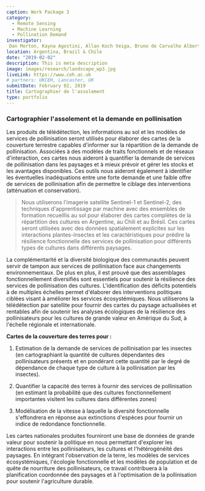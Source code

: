 ```yaml
---
caption: Work Package 3
category:
  - Remote Sensing
  - Machine Learning
  - Pollination Demand
investigator: 
 Dan Morton, Kayna Agostini, Allan Koch Veiga, Bruno de Carvalho Albertini, Andre Rodrigo Rech, Marina Wolowski Torres, Jose Augusto Salim, Francisco E. Fonturbel, Gaston Carvallo, Luis Flores, Jeff Ollerton
location: Argentina, Brazil & Chile
date: "2019-02-02"
description: This is meta description
image: images/research/landscape_wp3.jpg
liveLink: https://www.ceh.ac.uk
# partners: UKCEH, Lancaster, UK
submitDate: February 02, 2019
title: Cartographier de l'assolement
type: portfolio
---
```

### Cartographier l'assolement et la demande en pollinisation

Les produits de télédétection, les informations au sol et les modèles de services de pollinisation seront utilisés pour élaborer des cartes de la couverture terrestre capables d'informer sur la répartition de la demande de pollinisation. Associées à des modèles de traits fonctionnels et de réseaux d'interaction, ces cartes nous aideront à quantifier la demande de services de pollinisation dans les paysages et à mieux prévoir et gérer les stocks et les avantages disponibles. Ces outils nous aideront également à identifier les éventuelles inadéquations entre une forte demande et une faible offre de services de pollinisation afin de permettre le ciblage des interventions (atténuation et conservation).

> Nous utiliserons l'imagerie satellite Sentinel-1 et Sentinel-2, des techniques d'apprentissage par machine avec des ensembles de formation recueillis au sol pour élaborer des cartes complètes de la répartition des cultures en Argentine, au Chili et au Brésil. Ces cartes seront utilisées avec des données spatialement explicites sur les interactions plantes-insectes et les caractéristiques pour prédire la résilience fonctionnelle des services de pollinisation pour différents types de cultures dans différents paysages.

La complémentarité et la diversité biologique des communautés peuvent servir de tampon aux services de pollinisation face aux changements environnementaux. De plus en plus, il est prouvé que des assemblages fonctionnellement diversifiés sont essentiels pour soutenir la résilience des services de pollinisation des cultures. L'identification des déficits potentiels à de multiples échelles permet d'élaborer des interventions politiques ciblées visant à améliorer les services écosystémiques. Nous utiliserons la télédétection par satellite pour fournir des cartes du paysage actualisées et rentables afin de soutenir les analyses écologiques de la résilience des pollinisateurs pour les cultures de grande valeur en Amérique du Sud, à l'échelle régionale et internationale.


**Cartes de la couverture des terres pour :**

1. Estimation de la demande de services de pollinisation par les insectes (en cartographiant la quantité de cultures dépendantes des pollinisateurs présents et en pondérant cette quantité par le degré de dépendance de chaque type de culture à la pollinisation par les insectes).
   
2. Quantifier la capacité des terres à fournir des services de pollinisation (en estimant la probabilité que des cultures fonctionnellement importantes visitent les cultures dans différentes zones)
   
3. Modélisation de la vitesse à laquelle la diversité fonctionnelle s'effondrera en réponse aux extinctions d'espèces pour fournir un indice de redondance fonctionnelle.

Les cartes nationales produites fourniront une base de données de grande valeur pour soutenir la politique en nous permettant d'explorer les interactions entre les pollinisateurs, les cultures et l'hétérogénéité des paysages. En intégrant l'observation de la terre, les modèles de services écosystémiques, l'écologie fonctionnelle et les modèles de population et de quête de nourriture des pollinisateurs, ce travail contribuera à la planification coordonnée des paysages et à l'optimisation de la pollinisation pour soutenir l'agriculture durable.